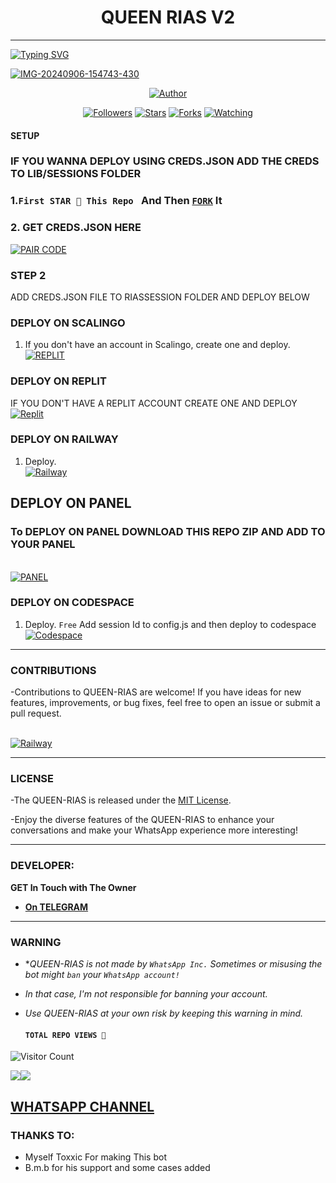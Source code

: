<h1 align="center"> QUEEN RIAS V2</h1>
<p align="center">  
  
***
  
<a href="https://git.io/typing-svg"><img src="https://readme-typing-svg.demolab.com?font=Black+Ops+One&size=50&pause=1000&color=1BAFBAFF&center=true&width=910&height=100&lines=THANKS FOR CHOOSING ;QUEEN+RIAS;MULTI+DEVICE+WHATSAPP+BOT;CREATED+BY+TOXXIC+BOY;RELEASED+09.07.24" alt="Typing SVG" /></a>
  </p>
    <a href="https://ibb.co/MsM8G1b"><img src="https://i.ibb.co/bPzH2vx/IMG-20240906-154743-430.jpg" alt="IMG-20240906-154743-430" border="0"></a>
<p align="center">
<pQUEEN-RIAS align="center">
<a href="https://github.com/Toxic1239/QUEEN-RIAS"><img title="Author" src="https://img.shields.io/badge/Rias Gremory-black?style=for-the-badge&logo=github"></a>
<p align="center">
<a href="https://github.com/Toxic1239/followers"><img title="Followers" src="https://img.shields.io/github/followers/Toxic1239?color=blue&style=flat-square"></a>
<a href="https://github.com/Toxic1239/QUEEN-RIAS/stargazers/"><img title="Stars" src="https://img.shields.io/github/stars/Toxic1239/QUEEN-RIAS?color=red&style=flat-square"></a>
<a href="https://github.com/Toxic1239/QUEEN-RIAS/network/members"><img title="Forks" src="https://img.shields.io/github/forks/Toxic1239/QUEEN-RIAS?color=green&style=flat-square"></a>
<a href="https://github.com/Toxic1239/QUEEN-RIAS/watchers"><img title="Watching" src="https://img.shields.io/github/watchers/Toxic1239/QUEEN-RIAS?label=Watchers&color=yellow&style=flat-square"></a>

#### SETUP 
### IF YOU WANNA DEPLOY USING CREDS.JSON ADD THE CREDS TO LIB/SESSIONS FOLDER 

### 1.`First STAR 🌟 This Repo ` And Then [`FORK`](https://github.com/Toxic1239/QUEEN-RIAS/fork) It

### 2. GET CREDS.JSON HERE 

<a href='https://replit.com/@obidikechikadib/Toxic-Creds#main.sh' target="_blank"><img alt='PAIR CODE' src='https://img.shields.io/badge/Click here to get your Creds file-blue?style=for-the-badge&logo=opencv&logoColor=white'/></a> 

### STEP 2
ADD CREDS.JSON FILE TO RIASSESSION FOLDER AND DEPLOY BELOW

### DEPLOY ON SCALINGO

1. If you don't have an account in Scalingo, create one and deploy.
    <br>
    <a href='https://auth.scalingo.com/users/sign_in' target="_blank"><img alt='REPLIT' src='https://img.shields.io/badge/-DEPLOY-orange?style=for-the-badge&logo=scalingo&logoColor=white'/></a>


### DEPLOY ON REPLIT
IF YOU DON'T HAVE A REPLIT ACCOUNT CREATE ONE AND DEPLOY 
    <br>
    <a href='https://replit.com/github/Toxic1239/QUEEN-RIAS' target="_blank"><img alt='Replit' src='https://img.shields.io/badge/-Deploy-red?style=for-the-badge&logo=replit&logoColor=white'/></a>
    
 ### DEPLOY ON RAILWAY 
1. Deploy.
    <br>
    <a href='https://railway.com/github/Toxic1239/QUEEN-RIAS' target="_blank"><img alt='Railway' src='https://img.shields.io/badge/-Deploy-green?style=for-the-badge&logo=render&logoColor=white'/></a>

 ## DEPLOY ON PANEL
 ### To DEPLOY ON PANEL DOWNLOAD THIS REPO ZIP AND ADD TO YOUR PANEL
 <br>
    <a href='https://bot-hosting.net/?aff=1249249036259823733' target="_blank"><img alt='PANEL' src='https://img.shields.io/badge/-Deploy-green?style=for-the-badge&logo=WhatsApp&logoColor=white'/></a>
    
### DEPLOY ON CODESPACE 
1. Deploy. `Free`
Add session Id to config.js and then deploy to codespace
    <br>
    <a href='https://github.com/codespaces' target="_blank"><img alt='Codespace' src='https://img.shields.io/badge/-Deploy-green?style=for-the-badge&logo=codespace&logoColor=white'/></a>

***


### CONTRIBUTIONS 
-Contributions to QUEEN-RIAS are welcome! If you have ideas for new features, improvements, or bug fixes, feel free to open an issue or submit a pull request.

<br>
    <a href='https://github.com/Toxic1239/QUEEN-RIAS/issues/new/choose' target="_blank"><img alt='Railway' src='https://img.shields.io/badge/-REPORT ISSUE-red?style=for-the-badge&logo=railway&logoColor=white'/></a>


***

### LICENSE 
-The QUEEN-RIAS is released under the [MIT License](https://opensource.org/licenses/MIT).

-Enjoy the diverse features of the QUEEN-RIAS  to enhance your conversations and make your WhatsApp experience more interesting!

***
### DEVELOPER:
**GET In Touch with The Owner**
- [**On TELEGRAM**](https://t.me/Toxxicn_bot)

***
### WARNING

- **QUEEN-RIAS is not made by `WhatsApp Inc.` Sometimes or misusing the bot might `ban` your `WhatsApp account!`*
- *In that case, I'm not responsible for banning your account.*
- *Use QUEEN-RIAS at your own risk by keeping this warning in mind.*
  
  #### ```TOTAL REPO VIEWS 🧚```
![Visitor Count](https://profile-counter.glitch.me/Toxic1239/count.svg)

<a><img src='https://i.imgur.com/LyHic3i.gif'/></a><a><img src='https://i.imgur.com/LyHic3i.gif'/></a>

 ## [ WHATSAPP CHANNEL ](https://whatsapp.com/channel/0029Vaex2BtGU3BRQoeEsl0U) 

### THANKS TO:

- Myself Toxxic For making This bot
- B.m.b for his support and some cases added 
